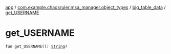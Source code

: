 [app](../../index.md) / [com.example.chaosruler.msa_manager.object_types](../index.md) / [big_table_data](index.md) / [get_USERNAME](.)

# get_USERNAME

`fun get_USERNAME(): `[`String`](https://kotlinlang.org/api/latest/jvm/stdlib/kotlin/-string/index.html)`?`